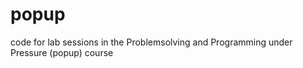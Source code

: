 popup
=====

code for lab sessions in the Problemsolving and Programming under Pressure (popup) course
